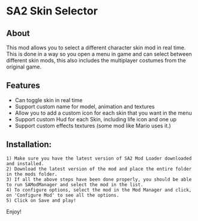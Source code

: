 # SA2 Skin Selector


## About

This mod allows you to select a different character skin mod in real time.
This is done in a way so you open a menu in game and can select between different skin mods, this also includes the multiplayer costumes from the original game. 

## Features
- Can toggle skin in real time
- Support custom name for model, animation and textures
- Allow you to add a custom icon for each skin that you want in the menu
- Support custom Hud for each Skin, including life icon and one up
- Support custom effects textures (some mod like Mario uses it.)


## Installation:

    1) Make sure you have the latest version of SA2 Mod Loader downloaded and installed.
    2) Download the latest version of the mod and place the entire folder in the mods folder.
    3) If all the above steps have been done properly, you should be able to run SAModManager and select the mod in the list.
    4) To configure options, select the mod in the Mod Manager and click, on 'Configure Mod' to see all the options.
    5) Click on Save and play! 

Enjoy!
